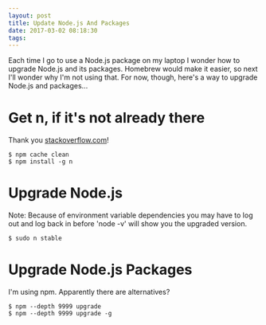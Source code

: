 ```yaml
---
layout: post
title: Update Node.js And Packages
date: 2017-03-02 08:18:30
tags:
---
```


Each time I go to use a Node.js package on my laptop I wonder how to upgrade Node.js and its packages. Homebrew would make it easier, so next I'll wonder why I'm not using that. For now, though, here's a way to upgrade Node.js and packages...

<!-- more -->

# Get n, if it's not already there
Thank you [stackoverflow.com](http://stackoverflow.com/questions/8191459/how-do-i-update-node-js)!

    $ npm cache clean
    $ npm install -g n

# Upgrade Node.js
Note: Because of environment variable dependencies you may have to log out and log back in before 'node -v' will show you the upgraded version.

    $ sudo n stable

# Upgrade Node.js Packages
I'm using npm. Apparently there are alternatives?

    $ npm --depth 9999 upgrade
    $ npm --depth 9999 upgrade -g
